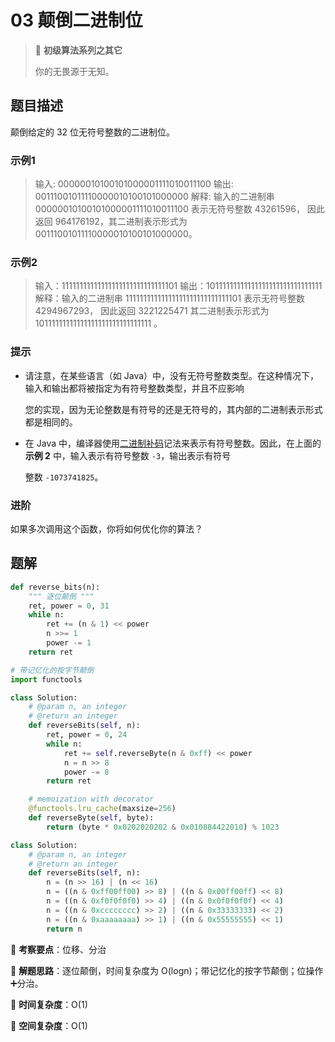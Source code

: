 # 03 颠倒二进制位

> 🌈 **初级算法系列之其它**
>
> 你的无畏源于无知。

## 题目描述

颠倒给定的 32 位无符号整数的二进制位。

### 示例1

> 输入: 00000010100101000001111010011100
> 输出: 00111001011110000010100101000000
> 解释: 输入的二进制串 00000010100101000001111010011100 表示无符号整数 43261596，
> 因此返回 964176192，其二进制表示形式为 00111001011110000010100101000000。

### 示例2

> 输入：11111111111111111111111111111101
> 输出：10111111111111111111111111111111
> 解释：输入的二进制串 11111111111111111111111111111101 表示无符号整数 4294967293，
> 因此返回 3221225471 其二进制表示形式为 10111111111111111111111111111111 。

### 提示

- 请注意，在某些语言（如 Java）中，没有无符号整数类型。在这种情况下，输入和输出都将被指定为有符号整数类型，并且不应影响

  您的实现，因为无论整数是有符号的还是无符号的，其内部的二进制表示形式都是相同的。

- 在 Java 中，编译器使用[二进制补码](https://baike.baidu.com/item/二进制补码/5295284)记法来表示有符号整数。因此，在上面的 **示例 2** 中，输入表示有符号整数 `-3`，输出表示有符号

  整数 `-1073741825`。

### 进阶

如果多次调用这个函数，你将如何优化你的算法？

## 题解

```python
def reverse_bits(n):
    """ 逐位颠倒 """
    ret, power = 0, 31
    while n:
        ret += (n & 1) << power
        n >>= 1
        power -= 1
    return ret
```

```python
# 带记忆化的按字节颠倒
import functools

class Solution:
    # @param n, an integer
    # @return an integer
    def reverseBits(self, n):
        ret, power = 0, 24
        while n:
            ret += self.reverseByte(n & 0xff) << power
            n = n >> 8
            power -= 8
        return ret

    # memoization with decorator
    @functools.lru_cache(maxsize=256)
    def reverseByte(self, byte):
        return (byte * 0x0202020202 & 0x010884422010) % 1023
```

```python
class Solution:
    # @param n, an integer
    # @return an integer
    def reverseBits(self, n):
        n = (n >> 16) | (n << 16)
        n = ((n & 0xff00ff00) >> 8) | ((n & 0x00ff00ff) << 8)
        n = ((n & 0xf0f0f0f0) >> 4) | ((n & 0x0f0f0f0f) << 4)
        n = ((n & 0xcccccccc) >> 2) | ((n & 0x33333333) << 2)
        n = ((n & 0xaaaaaaaa) >> 1) | ((n & 0x55555555) << 1)
        return n
```

🍥 **考察要点**：位移、分治

🍬 **解题思路**：逐位颠倒，时间复杂度为 O(logn)；带记忆化的按字节颠倒；位操作➕分治。

🍉 **时间复杂度**：O(1)

🍭 **空间复杂度**：O(1)

